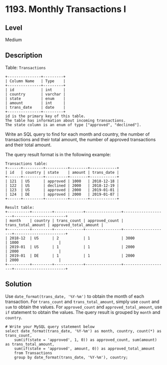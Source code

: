 # 1193. Monthly Transactions I
## Level
Medium

## Description
Table: `Transactions`
```
+---------------+---------+
| Column Name   | Type    |
+---------------+---------+
| id            | int     |
| country       | varchar |
| state         | enum    |
| amount        | int     |
| trans_date    | date    |
+---------------+---------+
id is the primary key of this table.
The table has information about incoming transactions.
The state column is an enum of type ["approved", "declined"].
```

Write an SQL query to find for each month and country, the number of transactions and their total amount, the number of approved transactions and their total amount.

The query result format is in the following example:
```
Transactions table:
+------+---------+----------+--------+------------+
| id   | country | state    | amount | trans_date |
+------+---------+----------+--------+------------+
| 121  | US      | approved | 1000   | 2018-12-18 |
| 122  | US      | declined | 2000   | 2018-12-19 |
| 123  | US      | approved | 2000   | 2019-01-01 |
| 124  | DE      | approved | 2000   | 2019-01-07 |
+------+---------+----------+--------+------------+

Result table:
+----------+---------+-------------+----------------+--------------------+-----------------------+
| month    | country | trans_count | approved_count | trans_total_amount | approved_total_amount |
+----------+---------+-------------+----------------+--------------------+-----------------------+
| 2018-12  | US      | 2           | 1              | 3000               | 1000                  |
| 2019-01  | US      | 1           | 1              | 2000               | 2000                  |
| 2019-01  | DE      | 1           | 1              | 2000               | 2000                  |
+----------+---------+-------------+----------------+--------------------+-----------------------+
```

## Solution
Use `date_format(trans_date, '%Y-%m')` to obtain the month of each transaction. For `trans_count` and `trans_total_amount`, simply use `count` and `sum` to obtain the values. For `approved_count` and `approved_total_amount`, use `if` statement to obtain the values. The query result is grouped by `month` and `country`.
```
# Write your MySQL query statement below
select date_format(trans_date, '%Y-%m') as month, country, count(*) as trans_count,
    sum(if(state = 'approved', 1, 0)) as approved_count, sum(amount) as trans_total_amount,
    sum(if(state = 'approved', amount, 0)) as approved_total_amount
    from Transactions
    group by date_format(trans_date, '%Y-%m'), country;
```
